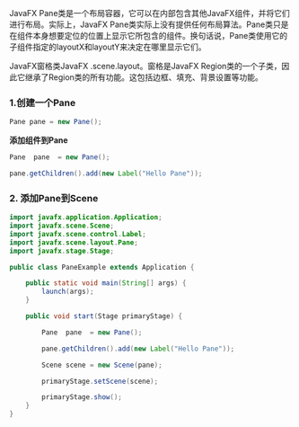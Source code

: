 JavaFX Pane类是一个布局容器，它可以在内部包含其他JavaFX组件，并将它们进行布局。实际上，JavaFX Pane类实际上没有提供任何布局算法。Pane类只是在组件本身想要定位的位置上显示它所包含的组件。换句话说，Pane类使用它的子组件指定的layoutX和layoutY来决定在哪里显示它们。

JavaFX窗格类JavaFX .scene.layout。窗格是JavaFX Region类的一个子类，因此它继承了Region类的所有功能。这包括边框、填充、背景设置等功能。

### 1.创建一个Pane

```java
Pane pane = new Pane();
```

**添加组件到Pane**

```java
Pane  pane  = new Pane();

pane.getChildren().add(new Label("Hello Pane"));
```

### 2. 添加Pane到Scene

```java
import javafx.application.Application;
import javafx.scene.Scene;
import javafx.scene.control.Label;
import javafx.scene.layout.Pane;
import javafx.stage.Stage;

public class PaneExample extends Application {

    public static void main(String[] args) {
        launch(args);
    }

    public void start(Stage primaryStage) {

        Pane  pane  = new Pane();

        pane.getChildren().add(new Label("Hello Pane"));

        Scene scene = new Scene(pane);

        primaryStage.setScene(scene);

        primaryStage.show();
    }
}
```